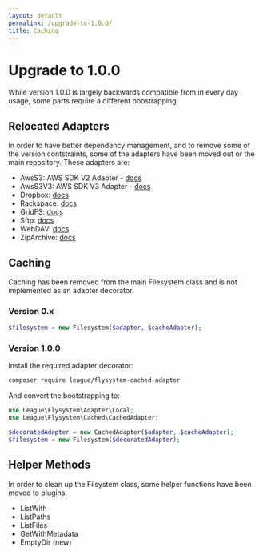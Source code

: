 ```yaml
---
layout: default
permalink: /upgrade-to-1.0.0/
title: Caching
---
```


# Upgrade to 1.0.0

While version 1.0.0 is largely backwards compatible from in every day usage,
some parts require a different boostrapping.

## Relocated Adapters

In order to have better dependency management, and to remove some of the
version contstraints, some of the adapters have been moved out or the main
repository. These adapters are:

* AwsS3: AWS SDK V2 Adapter - [docs](/adapter/aws-s3-v2/)
* AwsS3V3: AWS SDK V3 Adapter - [docs](/adapter/aws-s3-v3/)
* Dropbox: [docs](/adapter/dropbox/)
* Rackspace: [docs](/adapter/rackspace/)
* GridFS: [docs](/adapter/gridfs/)
* Sftp: [docs](/adapter/sftp/)
* WebDAV: [docs](/adapter/webdav/)
* ZipArchive: [docs](/adapter/zip-archive/)

##  Caching

Caching has been removed from the main Filesystem class and is not implemented
as an adapter decorator.

### Version 0.x

~~~ php
$filesystem = new Filesystem($adapter, $cacheAdapter);
~~~

### Version 1.0.0

Install the required adapter decorator:

~~~ bash
composer require league/flysystem-cached-adapter
~~~

And convert the bootstrapping to:

~~~ php
use League\Flysystem\Adapter\Local;
use League\Flysystem\Cached\CachedAdapter;

$decoratedAdapter = new CachedAdapter($adapter, $cacheAdapter);
$filesystem = new Filesystem($decoratedAdapter);
~~~

## Helper Methods

In order to clean up the Filsystem class, some helper functions have been moved to plugins.

* ListWith
* ListPaths
* ListFiles
* GetWithMetadata
* EmptyDir (new)


